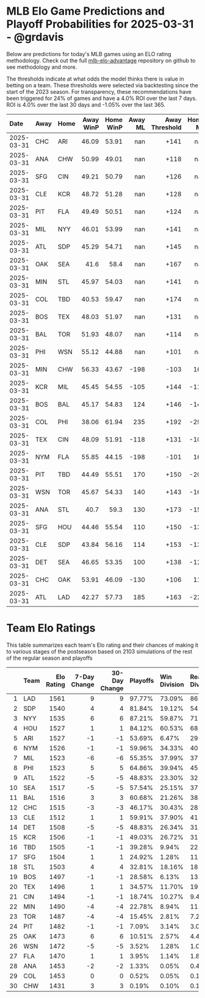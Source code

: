 # MLB Elo Game Predictions and Playoff Probabilities for 2025-03-31 - @grdavis
Below are predictions for today's MLB games using an ELO rating methodology. Check out the full [mlb-elo-advantage](https://github.com/grdavis/mlb-elo-advantage) repository on github to see methodology and more.

The thresholds indicate at what odds the model thinks there is value in betting on a team. These thresholds were selected via backtesting since the start of the 2023 season. For transparency, these recommendations have been triggered for 24% of games and have a 4.0% ROI over the last 7 days. ROI is 4.0% over the last 30 days and -1.05% over the last 365.

| Date       | Away   | Home   |   Away WinP |   Home WinP |   Away ML |   Away Threshold |   Home ML |   Home Threshold |
|:-----------|:-------|:-------|------------:|------------:|----------:|-----------------:|----------:|-----------------:|
| 2025-03-31 | CHC    | ARI    |       46.09 |       53.91 |       nan |             +141 |       nan |             +106 |
| 2025-03-31 | ANA    | CHW    |       50.99 |       49.01 |       nan |             +118 |       nan |             +126 |
| 2025-03-31 | SFG    | CIN    |       49.21 |       50.79 |       nan |             +126 |       nan |             +119 |
| 2025-03-31 | CLE    | KCR    |       48.72 |       51.28 |       nan |             +128 |       nan |             +116 |
| 2025-03-31 | PIT    | FLA    |       49.49 |       50.51 |       nan |             +124 |       nan |             +120 |
| 2025-03-31 | MIL    | NYY    |       46.01 |       53.99 |       nan |             +141 |       nan |             +106 |
| 2025-03-31 | ATL    | SDP    |       45.29 |       54.71 |       nan |             +145 |       nan |             +103 |
| 2025-03-31 | OAK    | SEA    |       41.6  |       58.4  |       nan |             +167 |       nan |             -111 |
| 2025-03-31 | MIN    | STL    |       45.97 |       54.03 |       nan |             +141 |       nan |             +105 |
| 2025-03-31 | COL    | TBD    |       40.53 |       59.47 |       nan |             +174 |       nan |             -115 |
| 2025-03-31 | BOS    | TEX    |       48.03 |       51.97 |       nan |             +131 |       nan |             +114 |
| 2025-03-31 | BAL    | TOR    |       51.93 |       48.07 |       nan |             +114 |       nan |             +131 |
| 2025-03-31 | PHI    | WSN    |       55.12 |       44.88 |       nan |             +101 |       nan |             +147 |
| 2025-03-31 | MIN    | CHW    |       56.33 |       43.67 |      -198 |             -103 |       164 |             +154 |
| 2025-03-31 | KCR    | MIL    |       45.45 |       54.55 |      -105 |             +144 |      -115 |             +103 |
| 2025-03-31 | BOS    | BAL    |       45.17 |       54.83 |       124 |             +146 |      -148 |             +102 |
| 2025-03-31 | COL    | PHI    |       38.06 |       61.94 |       235 |             +192 |      -290 |             -126 |
| 2025-03-31 | TEX    | CIN    |       48.09 |       51.91 |      -118 |             +131 |      -102 |             +114 |
| 2025-03-31 | NYM    | FLA    |       55.85 |       44.15 |      -198 |             -101 |       164 |             +151 |
| 2025-03-31 | PIT    | TBD    |       44.49 |       55.51 |       170 |             +150 |      -205 |             -100 |
| 2025-03-31 | WSN    | TOR    |       45.67 |       54.33 |       140 |             +143 |      -166 |             +104 |
| 2025-03-31 | ANA    | STL    |       40.7  |       59.3  |       130 |             +173 |      -155 |             -115 |
| 2025-03-31 | SFG    | HOU    |       44.46 |       55.54 |       110 |             +150 |      -130 |             -100 |
| 2025-03-31 | CLE    | SDP    |       43.84 |       56.16 |       114 |             +153 |      -135 |             -102 |
| 2025-03-31 | DET    | SEA    |       46.65 |       53.35 |       100 |             +138 |      -120 |             +108 |
| 2025-03-31 | CHC    | OAK    |       53.91 |       46.09 |      -130 |             +106 |       110 |             +141 |
| 2025-03-31 | ATL    | LAD    |       42.27 |       57.73 |       185 |             +163 |      -225 |             -108 |

# Team Elo Ratings
This table summarizes each team's Elo rating and their chances of making it to various stages of the postseason based on 2103 simulations of the rest of the regular season and playoffs

|    | Team   |   Elo Rating |   7-Day Change |   30-Day Change | Playoffs   | Win Division   | Reach Div. Rd.   | Reach CS   | Reach WS   | Win WS   |
|---:|:-------|-------------:|---------------:|----------------:|:-----------|:---------------|:-----------------|:-----------|:-----------|:---------|
|  1 | LAD    |         1561 |              9 |               9 | 97.77%     | 73.09%         | 86.45%           | 52.31%     | 34.85%     | 22.97%   |
|  2 | SDP    |         1540 |              4 |               4 | 81.84%     | 19.12%         | 54.97%           | 27.91%     | 16.64%     | 9.03%    |
|  3 | NYY    |         1535 |              6 |               6 | 87.21%     | 59.87%         | 71.66%           | 43.27%     | 26.06%     | 13.41%   |
|  4 | HOU    |         1527 |              1 |               1 | 84.12%     | 60.53%         | 68.28%           | 37.38%     | 20.26%     | 9.08%    |
|  5 | ARI    |         1527 |             -1 |              -1 | 53.69%     | 6.47%          | 29.05%           | 12.60%     | 6.37%      | 3.38%    |
|  6 | NYM    |         1526 |             -1 |              -1 | 59.96%     | 34.33%         | 40.28%           | 20.49%     | 8.75%      | 4.28%    |
|  7 | MIL    |         1523 |             -6 |              -6 | 55.35%     | 37.99%         | 37.14%           | 17.31%     | 7.42%      | 4.18%    |
|  8 | PHI    |         1523 |              5 |               5 | 64.86%     | 39.94%         | 45.65%           | 22.82%     | 9.13%      | 5.37%    |
|  9 | ATL    |         1522 |             -5 |              -5 | 48.83%     | 23.30%         | 32.52%           | 16.26%     | 6.23%      | 3.38%    |
| 10 | SEA    |         1517 |             -5 |              -5 | 57.54%     | 25.15%         | 37.61%           | 18.21%     | 9.32%      | 3.38%    |
| 11 | BAL    |         1516 |              3 |               3 | 60.68%     | 21.26%         | 38.71%           | 18.64%     | 9.84%      | 3.90%    |
| 12 | CHC    |         1515 |             -3 |              -3 | 46.17%     | 30.43%         | 28.77%           | 13.17%     | 4.90%      | 2.66%    |
| 13 | CLE    |         1512 |              1 |               1 | 59.91%     | 37.90%         | 41.37%           | 20.54%     | 9.18%      | 4.18%    |
| 14 | DET    |         1508 |             -5 |              -5 | 48.83%     | 26.34%         | 31.57%           | 15.55%     | 5.90%      | 1.90%    |
| 15 | KCR    |         1506 |             -1 |              -1 | 49.03%     | 26.72%         | 31.29%           | 13.74%     | 5.71%      | 2.04%    |
| 16 | TBD    |         1505 |             -1 |              -1 | 39.28%     | 9.94%          | 22.25%           | 10.13%     | 4.71%      | 1.43%    |
| 17 | SFG    |         1504 |              1 |               1 | 24.92%     | 1.28%          | 11.36%           | 4.09%      | 1.52%      | 0.86%    |
| 18 | STL    |         1503 |              4 |               4 | 32.81%     | 18.16%         | 18.45%           | 6.94%      | 2.47%      | 1.00%    |
| 19 | BOS    |         1497 |             -1 |              -1 | 28.58%     | 6.13%          | 13.98%           | 5.42%      | 2.04%      | 0.67%    |
| 20 | TEX    |         1496 |              1 |               1 | 34.57%     | 11.70%         | 19.69%           | 7.80%      | 3.33%      | 1.28%    |
| 21 | CIN    |         1494 |             -1 |              -1 | 18.74%     | 10.27%         | 9.42%            | 4.28%      | 1.33%      | 0.43%    |
| 22 | MIN    |         1490 |             -4 |              -4 | 22.78%     | 8.94%          | 11.36%           | 4.95%      | 1.95%      | 0.38%    |
| 23 | TOR    |         1487 |             -4 |              -4 | 15.45%     | 2.81%          | 7.23%            | 2.76%      | 1.19%      | 0.48%    |
| 24 | PIT    |         1482 |             -1 |              -1 | 7.09%      | 3.14%          | 3.00%            | 1.05%      | 0.19%      | 0.10%    |
| 25 | OAK    |         1473 |              6 |               6 | 10.51%     | 2.57%          | 4.42%            | 1.52%      | 0.48%      | 0.19%    |
| 26 | WSN    |         1472 |             -5 |              -5 | 3.52%      | 1.28%          | 1.00%            | 0.29%      | 0.05%      | 0.00%    |
| 27 | FLA    |         1470 |              1 |               1 | 3.95%      | 1.14%          | 1.85%            | 0.43%      | 0.10%      | 0.00%    |
| 28 | ANA    |         1453 |             -2 |              -2 | 1.33%      | 0.05%          | 0.43%            | 0.10%      | 0.05%      | 0.00%    |
| 29 | COL    |         1453 |              0 |               0 | 0.52%      | 0.05%          | 0.10%            | 0.05%      | 0.05%      | 0.05%    |
| 30 | CHW    |         1431 |              3 |               3 | 0.19%      | 0.10%          | 0.14%            | 0.00%      | 0.00%      | 0.00%    |
